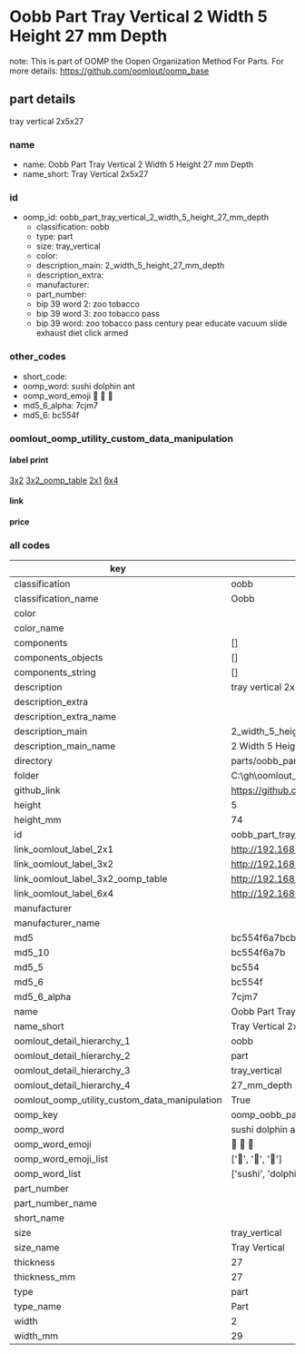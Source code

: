 # Oobb Part Tray Vertical 2 Width 5 Height 27 mm Depth  

note: This is part of OOMP the Oopen Organization Method For Parts. For more details: https://github.com/oomlout/oomp_base

##  part details
  



tray vertical 2x5x27



### name
* name: Oobb Part Tray Vertical 2 Width 5 Height 27 mm Depth
* name_short: Tray Vertical 2x5x27 
### id
* oomp_id: oobb_part_tray_vertical_2_width_5_height_27_mm_depth
  * classification: oobb
  * type: part
  * size: tray_vertical
  * color: 
  * description_main: 2_width_5_height_27_mm_depth
  * description_extra: 
  * manufacturer: 
  * part_number: 
  * bip 39 word 2: zoo tobacco
  * bip 39 word 3: zoo tobacco pass
  * bip 39 word: zoo tobacco pass century pear educate vacuum slide exhaust diet click armed

### other_codes
* short_code: 
* oomp_word: sushi dolphin ant
* oomp_word_emoji :sushi: :dolphin: :ant:
* md5_6_alpha: 7cjm7
* md5_6: bc554f






### oomlout_oomp_utility_custom_data_manipulation
#### label print
[3x2](http://192.168.1.245:1112/?label=oomp%207cjm7)
[3x2_oomp_table](http://192.168.1.108:1112/?label=oomp%207cjm7)
[2x1](http://192.168.1.242:1112/?label=oomp%207cjm7)
[6x4](http://192.168.1.55:1112/?label=oomp%207cjm7)    

#### link

                              

#### price







### all codes 
| key | value |  
| --- | --- |  
| classification | oobb |  
| classification_name | Oobb |  
| color |  |  
| color_name |  |  
| components | [] |  
| components_objects | [] |  
| components_string | [] |  
| description | tray vertical 2x5x27 |  
| description_extra |  |  
| description_extra_name |  |  
| description_main | 2_width_5_height_27_mm_depth |  
| description_main_name | 2 Width 5 Height 27 mm Depth |  
| directory | parts/oobb_part_tray_vertical_2_width_5_height_27_mm_depth |  
| folder | C:\gh\oomlout_oobb_version_4_generated_parts\parts\oobb_part_tray_vertical_2_width_5_height_27_mm_depth |  
| github_link | https://github.com/oomlout/oomlout_oomp_part_src/tree/main/parts/oobb_part_tray_vertical_2_width_5_height_27_mm_depth |  
| height | 5 |  
| height_mm | 74 |  
| id | oobb_part_tray_vertical_2_width_5_height_27_mm_depth |  
| link_oomlout_label_2x1 | http://192.168.1.242:1112/?label=oomp%207cjm7 |  
| link_oomlout_label_3x2 | http://192.168.1.245:1112/?label=oomp%207cjm7 |  
| link_oomlout_label_3x2_oomp_table | http://192.168.1.108:1112/?label=oomp%207cjm7 |  
| link_oomlout_label_6x4 | http://192.168.1.55:1112/?label=oomp%207cjm7 |  
| manufacturer |  |  
| manufacturer_name |  |  
| md5 | bc554f6a7bcb9e111a5102574178cfff |  
| md5_10 | bc554f6a7b |  
| md5_5 | bc554 |  
| md5_6 | bc554f |  
| md5_6_alpha | 7cjm7 |  
| name | Oobb Part Tray Vertical 2 Width 5 Height 27 mm Depth |  
| name_short | Tray Vertical 2x5x27  |  
| oomlout_detail_hierarchy_1 | oobb |  
| oomlout_detail_hierarchy_2 | part |  
| oomlout_detail_hierarchy_3 | tray_vertical |  
| oomlout_detail_hierarchy_4 | 27_mm_depth |  
| oomlout_oomp_utility_custom_data_manipulation | True |  
| oomp_key | oomp_oobb_part_tray_vertical_2_width_5_height_27_mm_depth |  
| oomp_word | sushi dolphin ant |  
| oomp_word_emoji | :sushi: :dolphin: :ant: |  
| oomp_word_emoji_list | [':sushi:', ':dolphin:', ':ant:'] |  
| oomp_word_list | ['sushi', 'dolphin', 'ant'] |  
| part_number |  |  
| part_number_name |  |  
| short_name |  |  
| size | tray_vertical |  
| size_name | Tray Vertical |  
| thickness | 27 |  
| thickness_mm | 27 |  
| type | part |  
| type_name | Part |  
| width | 2 |  
| width_mm | 29 |  
